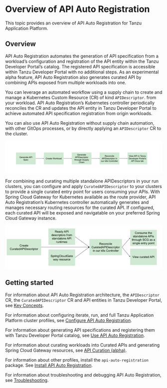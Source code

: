 # Overview of API Auto Registration

This topic provides an overview of API Auto Registration for Tanzu Application Platform.

## <a id='overview'></a> Overview

API Auto Registration automates the generation of API specification from a workload’s configuration and
registration of the API entity within the Tanzu Developer Portal’s catalog. The registered API specification
is accessible within Tanzu Developer Portal with no additional steps. As an experimental alpha feature, 
API Auto Registration also generates curated API by combining APIs exposed from multiple workloads into one.

You can leverage an automated workflow using a supply chain to create and manage a Kubernetes Custom Resource (CR)
of kind `APIDescriptor`. from your workload. API Auto Registration’s Kubernetes controller periodically reconciles
the CR and updates the API entity in Tanzu Developer Portal to achieve automated API specification registration
from origin workloads.

You can also use API Auto Registration without supply chain automation, with other GitOps processes,
or by directly applying an `APIDescriptor` CR to the cluster.

![Flow chart with boxes for each element of the API Auto Registration process.](./images/autoregistering-api-entities-stages.png)

For combining and curating multiple standalone APIDescriptors in your run clusters, you can configure and apply
`CuratedAPIDescriptor` to your clusters to provide a single curated entry point for users consuming your APIs.
With Spring Cloud Gateway for Kubernetes available  as the route provider, API Auto Registration’s Kubernetes
controller automatically generates and manages necessary routing resources for the curated API. If configured,
each curated API will be exposed and navigatable on your preferred Spring Cloud Gateway instance.

![Flow chart with boxes for API curation process.](./images/api-curation-stages.png)

## <a id='getting-started'></a> Getting started

For information about API Auto Registration architecture, the `APIDescriptor` CR, the `CuratedAPIDescriptor` CR  and
API entities in Tanzu Developer Portal, see [Key Concepts](key-concepts.hbs.md).

For information about configuring iterate, run, and full Tanzu Application Platform cluster profiles,
see [Configure API Auto Registration](configuration.hbs.md).

For information about generating API specifications and registering them with Tanzu Developer Portal
catalog, see [Use API Auto Registration](usage.hbs.md).

For information about curating workloads into Curated APIs and generating Spring Cloud Gateway resources,
see [API Curation (alpha)](api-curation.hbs.md).

For information about other profiles, install the `api-auto-registration` package.
See [Install API Auto Registration](installation.hbs.md).

For information about troubleshooting and debugging API Auto Registration, see [Troubleshooting](troubleshooting.md).

